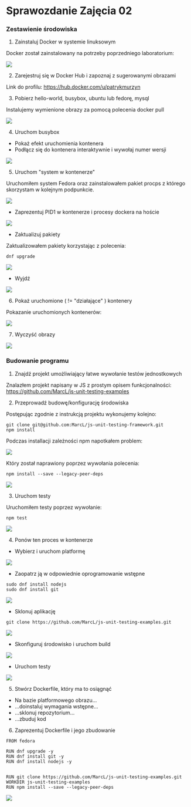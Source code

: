# Sprawozdanie Zajęcia 02

### Zestawienie środowiska

1) Zainstaluj Docker w systemie linuksowym

Docker został zainstalowany na potrzeby poprzedniego laboratorium: 

![](../img/16.png)

2) Zarejestruj się w Docker Hub i zapoznaj z sugerowanymi obrazami

Link do profilu: https://hub.docker.com/u/patrykmurzyn

3) Pobierz hello-world, busybox, ubuntu lub fedorę, mysql

Instalujemy wymienione obrazy za pomocą polecenia docker pull <nazwa>

![](./img/0.png)

4) Uruchom busybox

* Pokaż efekt uruchomienia kontenera
* Podłącz się do kontenera interaktywnie i wywołaj numer wersji
	
![](./img/1.png)
	
5) Uruchom "system w kontenerze"

Uruchomiłem system Fedora oraz zainstalowałem pakiet procps z którego skorzystam w kolejnym podpunkcie.

![](./img/2.png)

* Zaprezentuj PID1 w kontenerze i procesy dockera na hoście
	
![](./img/3.png)
	
* Zaktualizuj pakiety
	
Zaktualizowałem pakiety korzystając z polecenia:
```
dnf upgrade
```
	
![](./img/4.png)
	
* Wyjdź
	
![](./img/5.png)
	
6) Pokaż uruchomione ( != "działające" ) kontenery

Pokazanie uruchomionych kontenerów:

![](./img/6.png)

7) Wyczyść obrazy

![](./img/7.png)

### Budowanie programu

1) Znajdź projekt umożliwiający łatwe wywołanie testów jednostkowych

Znalazłem projekt napisany w JS z prostym opisem funkcjonalności: https://github.com/MarcL/js-unit-testing-examples

2) Przeprowadź budowę/konfigurację środowiska

Postępując zgodnie z instrukcją projektu wykonujemy kolejno:
```
git clone git@github.com:MarcL/js-unit-testing-framework.git
npm install
```

Podczas installacji zależności npm napotkałem problem:

![](./img/8.png)

Który został naprawiony poprzez wywołania polecenia:

```
npm install --save --legacy-peer-deps
```

![](./img/9.png)

3) Uruchom testy

Uruchomiłem testy poprzez wywołanie:
```
npm test
```

![](./img/10.png)

4) Ponów ten proces w kontenerze

* Wybierz i uruchom platformę

![](./img/12.png)

* Zaopatrz ją w odpowiednie oprogramowanie wstępne

```
sudo dnf install nodejs
sudo dnf install git
```

![](./img/11.png)

* Sklonuj aplikację

```
git clone https://github.com/MarcL/js-unit-testing-examples.git
```

![](./img/13.png)

* Skonfiguruj środowisko i uruchom build

![](./img/14.png)

* Uruchom testy

![](./img/15.png)

5) Stwórz Dockerfile, który ma to osiągnąć

* Na bazie platformowego obrazu...
* ...doinstaluj wymagania wstępne...
* ...sklonuj repozytorium...
* ...zbuduj kod

6) Zaprezentuj Dockerfile i jego zbudowanie

```
FROM fedora 

RUN dnf upgrade -y
RUN dnf install git -y
RUN dnf install nodejs -y


RUN git clone https://github.com/MarcL/js-unit-testing-examples.git
WORKDIR js-unit-testing-examples
RUN npm install --save --legacy-peer-deps
```

![](./img/17.png)